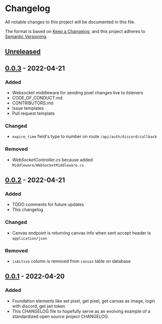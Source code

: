 # Changelog
All notable changes to this project will be documented in this file.

The format is based on [Keep a Changelog](https://keepachangelog.com/en/1.0.0/),
and this project adheres to [Semantic Versioning](https://semver.org/spec/v2.0.0.html).

## [Unreleased]

## [0.0.3] - 2022-04-21
### Added
- Websocket middleware for sending pixel changes live to listeners
- CODE_OF_CONDUCT.md
- CONTRIBUTORS.md
- Issue templates
- Pull request template
### Changed
- `expire_time` field's type to number on route `/api/auth/discord/callback`
### Removed
- *WebSocketController.cs* because added `Middleware/WebSocketMiddleware.cs`

## [0.0.2] - 2022-04-21
### Added
- TODO comments for future updates
- This changelog
### Changed
- Canvas endpoint is returning canvas info when sent accept header is `application/json`
### Removed
- `isActive` column is removed from `canvas` table on database

## [0.0.1] - 2022-04-20
### Added
- Foundation elements like set pixel, get pixel, get canvas as image, login with discord,
  get jwt token
- This CHANGELOG file to hopefully serve as an evolving example of a
  standardized open source project CHANGELOG.

[Unreleased]: https://github.com/yazilimcilarinmolayeri/pixels/compare/v0.0.3...HEAD
[0.0.3]: https://github.com/yazilimcilarinmolayeri/pixels/compare/v0.0.2...v0.0.3
[0.0.2]: https://github.com/yazilimcilarinmolayeri/pixels/compare/v0.0.1...v0.0.2
[0.0.1]: https://github.com/yazilimcilarinmolayeri/pixels/releases/tag/v0.0.1